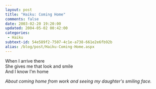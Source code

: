```yaml
---
layout: post
title: "Haiku: Coming Home"
comments: false
date: 2003-02-20 19:20:00
updated: 2004-05-02 00:42:00
categories:
 - Haiku
subtext-id: 54e589f2-7507-4c1e-a738-661e2e6fb92b
alias: /blog/post/Haiku-Coming-Home.aspx
---
```



When I arrive there  
She gives me that look and smile  
And I know I'm home

_About coming home from work and seeing my daughter's smiling face._
